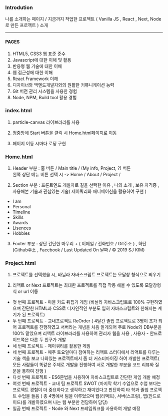 ### Introdution

나를 소개하는 페이지 / 지금까지 작업한 프로젝트 ( Vanilla JS , React , Next, Node로 만든 프로젝트 ) 소개

---

#### PAGES

1. HTML5, CSS3 웹 표준 준수
2. Javascript에 대한 이해 및 활용
3. 반응형 웹 기술에 대한 이해
4. 웹 접근성에 대한 이해
5. React Framework 이해
6. 디자이너와 백엔드개발자와의 원활한 커뮤니케이션 능력
7. Git 버전 관리 시스템을 사용한 경험
8. Node, NPM, Build tool 활용 경험

### index.html

1. particle-canvas 라이브러리를 사용

2. 정중앙에 Start 버튼을 클릭 시 Home.html페이지로 이동

3. 페이지 이동 시마다 로딩 구현

### Home.html

1. Header 부분 : 홈 버튼 / Main title / (My info, Project, ?) 버튼  
   왼쪽 상단 메뉴 버튼 선택 시 -> Home / About / Project /

2. Section 부분 : 프론트엔드 개발자로 길을 선택한 이유 , 나의 소개 , 보유 자격증 , 사용해본 기술과 관심있는 기술( 제이쿼리와 애니메이션을 활용하여 구현 )  

<ul>
<li>I am</li>
<li>Personal</li>
<li>Timeline</li>
<li>Skills</li>
<li>Awards</li>
<li>Lisences</li>
<li>Hobbies</li>

</ul>

3. Footer 부분 : 상단 간단한 마무리 + ( 이메일 / 전화번호 / Git주소 ) , 하단 (Github주소 , Facebook / Last Updated On 날짜 / © 2019 SJ KIM)

### Project.html

1. 프로젝트를 선택했을 시, 바닐라 자바스크립트 프로젝트는 모달창 형식으로 띄우기

2. 리액트 or Next 프로젝트는 최대한 프로젝트를 직접 작동 해볼 수 있도록 모달창형식 or url 이동

<ul>
<li>첫 번째 프로젝트 - 마블 카드 뒤집기 게임 (바닐라 자바스크립트로 100% 구현하였으며 간단한 HTML과 CSS로 디자인적인 부분도 입혀 자바스크립트와 친해지는 계기가 된 프로젝트)</li>
<li>두 번째 프로젝트 - 교내프로젝트 ReOrder ( 4달간 졸업 프로젝트로 3명이 조가 되어 프로젝트를 진행하였고 서버라는 개념을 처음 알게되어 주로 Node와 DB부분을 100% 맡았으며 리액트 라이브러리를 사용하여 관리자 웹을 사용 , 사용자 - 안드로이드쪽은 다른 두 친구가 개발 </li>
<li>세 번째 프로젝트 - 제이쿼리를 활용한 게임</li>
<li>네 번째 프로젝트 - 매주 토요일마다 참여하는 리액트 스터디에서 리액트를 다루는 기술 책을 보고 나와있는 프로젝트에서 좀 더 커스터마이징 하여 개발한 프로젝트( 모든 사람들이 똑같은 주제로 개발을 진행하여 서로 개발한 부분을 코드 리뷰와 질문을 통하여 진행 )</li>
<li>다섯 번째 프로젝트 - ES6문법을 사용하여 자바스크립트로 간단한 게임 개발 예정</li>
<li>여섯 번째 프로젝트 - 교내 팀 프로젝트 SWOT (마지막 학기 수업으로 수업 보다는 프로젝트 경험이 더 중요하다고 생각하고 재미있다고 판단하여 타 학과 졸업 프로젝트 수업을 들음 ( 총 4명에서 팀을 이루었으며 웹(리액트), 서버(스프링), 앱(안드로이드)를 개발하였으며 나는 웹 부분만 전담하여 담당) </li>
<li>일곱 번째 프로젝트 - Node 와 Next 프레임워크를 사용하여 개발 예정</li>
</ul>
